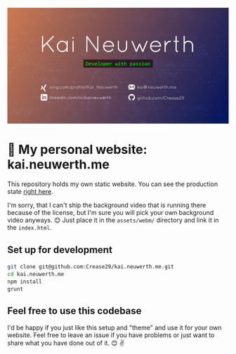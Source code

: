 <p align="center">

  ![Teaser image](assets/img/opengraph.png)

</p>

# :art: My personal website: kai.neuwerth.me

This repository holds my own static website. 
You can see the production state [right here](https://kai.neuwerth.me/).

I'm sorry, that I can't ship the background video that is running there because of the license, 
but I'm sure you will pick your own background video anyways. :blush: Just place it in the `assets/webm/` directory 
and link it in the `index.html`.

## Set up for development

```bash
git clone git@github.com:Crease29/kai.neuwerth.me.git
cd kai.neuwerth.me
npm install
grunt
```

## Feel free to use this codebase

I'd be happy if you just like this setup and "theme" and use it for your own website.
Feel free to leave an issue if you have problems or just want to share what you have done out of it. :blush: :v: